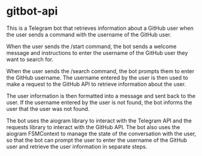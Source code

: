 # gitbot-api
This is a Telegram bot that retrieves information about a GitHub user when the user sends a command with the username of the GitHub user.

When the user sends the /start command, the bot sends a welcome message and instructions to enter the username of the GitHub user they want to search for.

When the user sends the /search command, the bot prompts them to enter the GitHub username. The username entered by the user is then used to make a request to the GitHub API to retrieve information about the user.

The user information is then formatted into a message and sent back to the user. If the username entered by the user is not found, the bot informs the user that the user was not found.

The bot uses the aiogram library to interact with the Telegram API and the requests library to interact with the GitHub API. The bot also uses the aiogram FSMContext to manage the state of the conversation with the user, so that the bot can prompt the user to enter the username of the GitHub user and retrieve the user information in separate steps.
